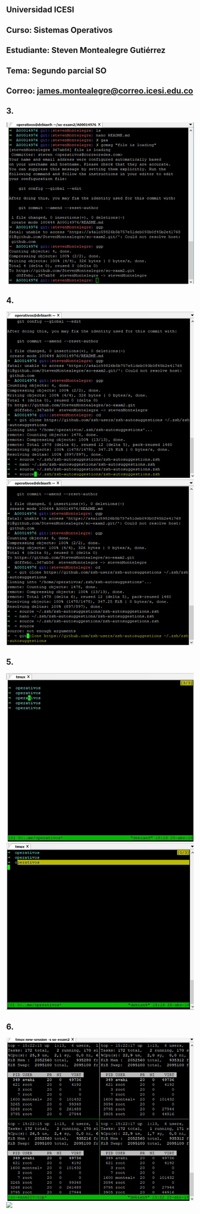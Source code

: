 ## Universidad ICESI  
## Curso: Sistemas Operativos    
## Estudiante: Steven Montealegre Gutiérrez
## Tema: Segundo parcial SO
## Correo: james.montealegre@correo.icesi.edu.co

## 3.  
![](file/1.jpg)  
## 4.  
![](file/2.jpg)  
![](file/3.jpg)  
## 5.  
![](file/4.jpg)  
![](file/5.jpg)  
## 6.  
![](file/6.jpg)  
![](file/7.jpg)
